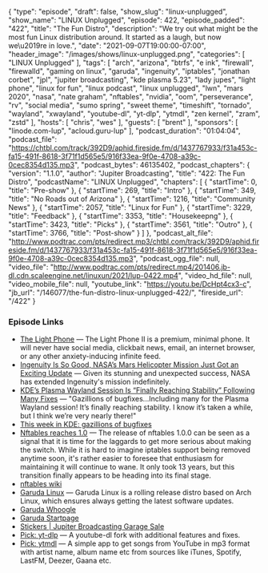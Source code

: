 {
  "type": "episode",
  "draft": false,
  "show_slug": "linux-unplugged",
  "show_name": "LINUX Unplugged",
  "episode": 422,
  "episode_padded": "422",
  "title": "The Fun Distro",
  "description": "We try out what might be the most fun Linux distribution around. It started as a laugh, but now we\u2019re in love.",
  "date": "2021-09-07T19:00:00-07:00",
  "header_image": "/images/shows/linux-unplugged.png",
  "categories": [
    "LINUX Unplugged"
  ],
  "tags": [
    "arch",
    "arizona",
    "btrfs",
    "e ink",
    "firewall",
    "firewalld",
    "gaming on linux",
    "garuda",
    "ingenuity",
    "iptables",
    "jonathan corbet",
    "jpl",
    "jupiter broadcasting",
    "kde plasma 5.23",
    "lady jupes",
    "light phone",
    "linux for fun",
    "linux podcast",
    "linux unplugged",
    "lwn",
    "mars 2020",
    "nasa",
    "nate graham",
    "nftables",
    "nvidia",
    "oom",
    "perseverance",
    "rv",
    "social media",
    "sumo spring",
    "sweet theme",
    "timeshift",
    "tornado",
    "wayland",
    "xwayland",
    "youtube-dl",
    "yt-dlp",
    "ytmdl",
    "zen kernel",
    "zram",
    "zstd"
  ],
  "hosts": [
    "chris",
    "wes"
  ],
  "guests": [
    "brent"
  ],
  "sponsors": [
    "linode.com-lup",
    "acloud.guru-lup"
  ],
  "podcast_duration": "01:04:04",
  "podcast_file": "https://chtbl.com/track/392D9/aphid.fireside.fm/d/1437767933/f31a453c-fa15-491f-8618-3f71f1d565e5/916f33ea-9f0e-4708-a39c-0cec8354d135.mp3",
  "podcast_bytes": 46135402,
  "podcast_chapters": {
    "version": "1.1.0",
    "author": "Jupiter Broadcasting",
    "title": "422: The Fun Distro",
    "podcastName": "LINUX Unplugged",
    "chapters": [
      {
        "startTime": 0,
        "title": "Pre-show"
      },
      {
        "startTime": 269,
        "title": "Intro"
      },
      {
        "startTime": 349,
        "title": "No Roads out of Arizona"
      },
      {
        "startTime": 1216,
        "title": "Community News"
      },
      {
        "startTime": 2057,
        "title": "Linux for Fun"
      },
      {
        "startTime": 3229,
        "title": "Feedback"
      },
      {
        "startTime": 3353,
        "title": "Housekeepng"
      },
      {
        "startTime": 3423,
        "title": "Picks"
      },
      {
        "startTime": 3561,
        "title": "Outro"
      },
      {
        "startTime": 3766,
        "title": "Post-show"
      }
    ]
  },
  "podcast_alt_file": "http://www.podtrac.com/pts/redirect.mp3/chtbl.com/track/392D9/aphid.fireside.fm/d/1437767933/f31a453c-fa15-491f-8618-3f71f1d565e5/916f33ea-9f0e-4708-a39c-0cec8354d135.mp3",
  "podcast_ogg_file": null,
  "video_file": "http://www.podtrac.com/pts/redirect.mp4/201406.jb-dl.cdn.scaleengine.net/linuxun/2021/lup-0422.mp4",
  "video_hd_file": null,
  "video_mobile_file": null,
  "youtube_link": "https://youtu.be/DcHpt4cx3-c",
  "jb_url": "/146077/the-fun-distro-linux-unplugged-422/",
  "fireside_url": "/422"
}


### Episode Links

  * [The Light Phone](https://www.thelightphone.com/ "The Light Phone") — The Light Phone II is a premium, minimal phone. It will never have social media, clickbait news, email, an internet browser, or any other anxiety-inducing infinite feed.
  * [Ingenuity Is So Good, NASA’s Mars Helicopter Mission Just Got an Exciting Update](https://www.sciencealert.com/remember-nasa-s-little-mars-copter-it-s-still-going-strong "Ingenuity Is So Good, NASA’s Mars Helicopter Mission Just Got an Exciting Update") — Given its stunning and unexpected success, NASA has extended Ingenuity's mission indefinitely.
  * [KDE’s Plasma Wayland Session Is “Finally Reaching Stability” Following Many Fixes](https://www.phoronix.com/scan.php?page=news_item&px=KDE-Wayland-Reach-Stability "KDE’s Plasma Wayland Session Is “Finally Reaching Stability” Following Many Fixes") — "Gazillions of bugfixes...Including many for the Plasma Wayland session! It’s finally reaching stability. I know it’s taken a while, but I think we’re very nearly there!"
  * [This week in KDE: gazillions of bugfixes](https://pointieststick.com/2021/09/03/this-week-in-kde-gazillions-of-bugfixes/ "This week in KDE: gazillions of bugfixes")
  * [Nftables reaches 1.0](https://lwn.net/Articles/867185/ "Nftables reaches 1.0") — The release of nftables 1.0.0 can be seen as a signal that it is time for the laggards to get more serious about making the switch. While it is hard to imagine iptables support being removed anytime soon, it's rather easier to foresee that enthusiasm for maintaining it will continue to wane. It only took 13 years, but this transition finally appears to be heading into its final stage.
  * [nftables wiki](https://wiki.nftables.org/wiki-nftables/index.php/Main_Page "nftables wiki")
  * [Garuda Linux](https://garudalinux.org/ "Garuda Linux") — Garuda Linux is a rolling release distro based on Arch Linux, which ensures always getting the latest software updates.
  * [Garuda Whoogle](https://search.garudalinux.org/ "Garuda Whoogle")
  * [Garuda Startpage](https://start.garudalinux.org/ "Garuda Startpage")
  * [Stickers | Jupiter Broadcasting Garage Sale](https://www.jupitergarage.com/category/stickers "Stickers | Jupiter Broadcasting Garage Sale")
  * [Pick: yt-dlp](https://github.com/yt-dlp/yt-dlp "Pick: yt-dlp") — A youtube-dl fork with additional features and fixes.
  * [Pick: ytmdl](https://github.com/deepjyoti30/ytmdl "Pick: ytmdl") — A simple app to get songs from YouTube in mp3 format with artist name, album name etc from sources like iTunes, Spotify, LastFM, Deezer, Gaana etc.


